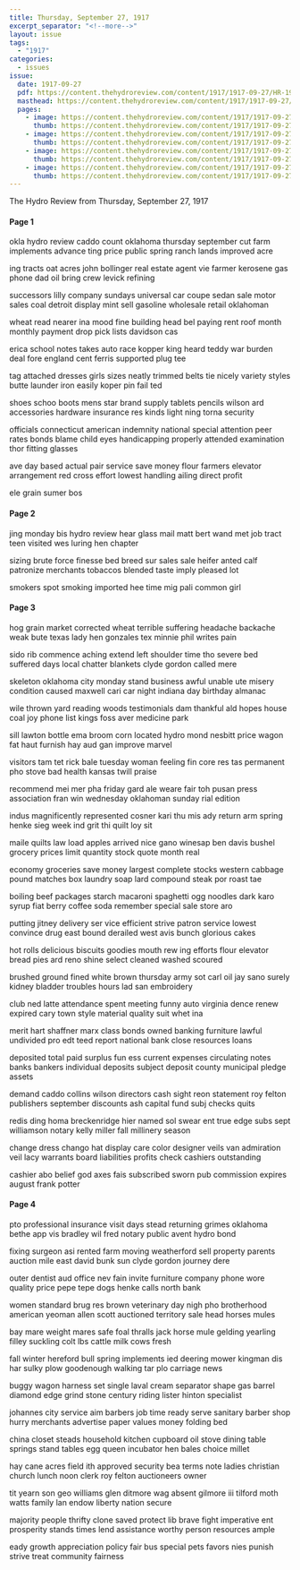 ```yaml
---
title: Thursday, September 27, 1917
excerpt_separator: "<!--more-->"
layout: issue
tags:
  - "1917"
categories:
  - issues
issue:
  date: 1917-09-27
  pdf: https://content.thehydroreview.com/content/1917/1917-09-27/HR-1917-09-27.pdf
  masthead: https://content.thehydroreview.com/content/1917/1917-09-27/masthead/HR-1917-09-27.jpg
  pages:
    - image: https://content.thehydroreview.com/content/1917/1917-09-27/medium/HR-1917-09-27-01.jpg
      thumb: https://content.thehydroreview.com/content/1917/1917-09-27/thumbnails/HR-1917-09-27-01.jpg
    - image: https://content.thehydroreview.com/content/1917/1917-09-27/medium/HR-1917-09-27-02.jpg
      thumb: https://content.thehydroreview.com/content/1917/1917-09-27/thumbnails/HR-1917-09-27-02.jpg
    - image: https://content.thehydroreview.com/content/1917/1917-09-27/medium/HR-1917-09-27-03.jpg
      thumb: https://content.thehydroreview.com/content/1917/1917-09-27/thumbnails/HR-1917-09-27-03.jpg
    - image: https://content.thehydroreview.com/content/1917/1917-09-27/medium/HR-1917-09-27-04.jpg
      thumb: https://content.thehydroreview.com/content/1917/1917-09-27/thumbnails/HR-1917-09-27-04.jpg
---
```


The Hydro Review from Thursday, September 27, 1917

<!--more-->

<h4>Page 1</h4>
<p>okla hydro review caddo count oklahoma thursday september cut farm implements advance ting price public spring ranch lands improved acre</p>
<p>ing tracts oat acres john bollinger real estate agent vie farmer kerosene gas phone dad oil bring crew levick refining</p>
<p>successors lilly company sundays universal car coupe sedan sale motor sales coal detroit display mint sell gasoline wholesale retail oklahoman</p>
<p>wheat read nearer ina mood fine building head bel paying rent roof month monthly payment drop pick lists davidson cas</p>
<p>erica school notes takes auto race kopper king heard teddy war burden deal fore england cent ferris supported plug tee</p>
<p>tag attached dresses girls sizes neatly trimmed belts tie nicely variety styles butte launder iron easily koper pin fail ted</p>
<p>shoes schoo boots mens star brand supply tablets pencils wilson ard accessories hardware insurance res kinds light ning torna security</p>
<p>officials connecticut american indemnity national special attention peer rates bonds blame child eyes handicapping properly attended examination thor fitting glasses</p>
<p>ave day based actual pair service save money flour farmers elevator arrangement red cross effort lowest handling ailing direct profit</p>
<p>ele grain sumer bos</p>
<h4>Page 2</h4>
<p>jing monday bis hydro review hear glass mail matt bert wand met job tract teen visited wes luring hen chapter</p>
<p>sizing brute force finesse bed breed sur sales sale heifer anted calf patronize merchants tobaccos blended taste imply pleased lot</p>
<p>smokers spot smoking imported hee time mig pali common girl</p>
<h4>Page 3</h4>
<p>hog grain market corrected wheat terrible suffering headache backache weak bute texas lady hen gonzales tex minnie phil writes pain</p>
<p>sido rib commence aching extend left shoulder time tho severe bed suffered days local chatter blankets clyde gordon called mere</p>
<p>skeleton oklahoma city monday stand business awful unable ute misery condition caused maxwell cari car night indiana day birthday almanac</p>
<p>wile thrown yard reading woods testimonials dam thankful ald hopes house coal joy phone list kings foss aver medicine park</p>
<p>sill lawton bottle ema broom corn located hydro mond nesbitt price wagon fat haut furnish hay aud gan improve marvel</p>
<p>visitors tam tet rick bale tuesday woman feeling fin core res tas permanent pho stove bad health kansas twill praise</p>
<p>recommend mei mer pha friday gard ale weare fair toh pusan press association fran win wednesday oklahoman sunday rial edition</p>
<p>indus magnificently represented cosner kari thu mis ady return arm spring henke sieg week ind grit thi quilt loy sit</p>
<p>maile quilts law load apples arrived nice gano winesap ben davis bushel grocery prices limit quantity stock quote month real</p>
<p>economy groceries save money largest complete stocks western cabbage pound matches box laundry soap lard compound steak por roast tae</p>
<p>boiling beef packages starch macaroni spaghetti ogg noodles dark karo syrup fiat berry coffee soda remember special sale store aro</p>
<p>putting jitney delivery ser vice efficient strive patron service lowest convince drug east bound derailed west avis bunch glorious cakes</p>
<p>hot rolls delicious biscuits goodies mouth rew ing efforts flour elevator bread pies ard reno shine select cleaned washed scoured</p>
<p>brushed ground fined white brown thursday army sot carl oil jay sano surely kidney bladder troubles hours lad san embroidery</p>
<p>club ned latte attendance spent meeting funny auto virginia dence renew expired cary town style material quality suit whet ina</p>
<p>merit hart shaffner marx class bonds owned banking furniture lawful undivided pro edt teed report national bank close resources loans</p>
<p>deposited total paid surplus fun ess current expenses circulating notes banks bankers individual deposits subject deposit county municipal pledge assets</p>
<p>demand caddo collins wilson directors cash sight reon statement roy felton publishers september discounts ash capital fund subj checks quits</p>
<p>redis ding homa breckenridge hier named sol swear ent true edge subs sept williamson notary kelly miller fall millinery season</p>
<p>change dress chango hat display care color designer veils van admiration veil lacy warrants board liabilities profits check cashiers outstanding</p>
<p>cashier abo belief god axes fais subscribed sworn pub commission expires august frank potter</p>
<h4>Page 4</h4>
<p>pto professional insurance visit days stead returning grimes oklahoma bethe app vis bradley wil fred notary public avent hydro bond</p>
<p>fixing surgeon asi rented farm moving weatherford sell property parents auction mile east david bunk sun clyde gordon journey dere</p>
<p>outer dentist aud office nev fain invite furniture company phone wore quality price pepe tepe dogs henke calls north bank</p>
<p>women standard brug res brown veterinary day nigh pho brotherhood american yeoman allen scott auctioned territory sale head horses mules</p>
<p>bay mare weight mares safe foal thralls jack horse mule gelding yearling filley suckling colt lbs cattle milk cows fresh</p>
<p>fall winter hereford bull spring implements ied deering mower kingman dis har sulky plow goodenough walking tar plo carriage news</p>
<p>buggy wagon harness set single laval cream separator shape gas barrel diamond edge grind stone century riding lister hinton specialist</p>
<p>johannes city service aim barbers job time ready serve sanitary barber shop hurry merchants advertise paper values money folding bed</p>
<p>china closet steads household kitchen cupboard oil stove dining table springs stand tables egg queen incubator hen bales choice millet</p>
<p>hay cane acres field ith approved security bea terms note ladies christian church lunch noon clerk roy felton auctioneers owner</p>
<p>tit yearn son geo williams glen ditmore wag absent gilmore iii tilford moth watts family lan endow liberty nation secure</p>
<p>majority people thrifty clone saved protect lib brave fight imperative ent prosperity stands times lend assistance worthy person resources ample</p>
<p>eady growth appreciation policy fair bus special pets favors nies punish strive treat community fairness</p>
